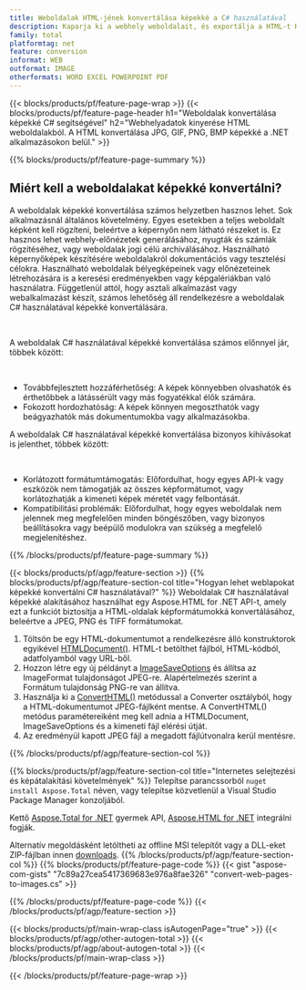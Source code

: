 ```yaml
---
title: Weboldalak HTML-jének konvertálása képekké a C# használatával
description: Kaparja ki a webhely weboldalait, és exportálja a HTML-t Képekbe. NET-alkalmazások fejlesztése a webhelyadatok JPEG, PNG, GIF, BMP stb. formátumba kaparásához. 
family: total
platformtag: net
feature: conversion
informat: WEB
outformat: IMAGE
otherformats: WORD EXCEL POWERPOINT PDF
---
```

{{< blocks/products/pf/feature-page-wrap >}}
{{< blocks/products/pf/feature-page-header h1="Weboldalak konvertálása képekké C# segítségével" h2="Webhelyadatok kinyerése HTML weboldalakból. A HTML konvertálása JPG, GIF, PNG, BMP képekké a .NET alkalmazásokon belül." >}}

{{% blocks/products/pf/feature-page-summary %}}

<h2 class="heading-border">Miért kell a weboldalakat képekké konvertálni?</h2>
<p>A weboldalak képekké konvertálása számos helyzetben hasznos lehet. Sok alkalmazásnál általános követelmény. Egyes esetekben a teljes weboldalt képként kell rögzíteni, beleértve a képernyőn nem látható részeket is. Ez hasznos lehet webhely-előnézetek generálásához, nyugták és számlák rögzítéséhez, vagy weboldalak jogi célú archiválásához. Használható képernyőképek készítésére weboldalakról dokumentációs vagy tesztelési célokra. Használható weboldalak bélyegképeinek vagy előnézeteinek létrehozására is a keresési eredményekben vagy képgalériákban való használatra. Függetlenül attól, hogy asztali alkalmazást vagy webalkalmazást készít, számos lehetőség áll rendelkezésre a weboldalak C# használatával képekké konvertálására.</p><br />

<p>A weboldalak C# használatával képekké konvertálása számos előnnyel jár, többek között:</p><br />
<ul>
<li>Továbbfejlesztett hozzáférhetőség: A képek könnyebben olvashatók és érthetőbbek a látássérült vagy más fogyatékkal élők számára.</li>
<li>Fokozott hordozhatóság: A képek könnyen megoszthatók vagy beágyazhatók más dokumentumokba vagy alkalmazásokba.</li>
</ul>
<p>A weboldalak C# használatával képekké konvertálása bizonyos kihívásokat is jelenthet, többek között:</p><br />
<ul>
<li>Korlátozott formátumtámogatás: Előfordulhat, hogy egyes API-k vagy eszközök nem támogatják az összes képformátumot, vagy korlátozhatják a kimeneti képek méretét vagy felbontását.</li>
<li>Kompatibilitási problémák: Előfordulhat, hogy egyes weboldalak nem jelennek meg megfelelően minden böngészőben, vagy bizonyos beállításokra vagy beépülő modulokra van szükség a megfelelő megjelenítéshez.</li>
</ul>
{{% /blocks/products/pf/feature-page-summary  %}}

{{< blocks/products/pf/agp/feature-section >}}
{{% blocks/products/pf/agp/feature-section-col title="Hogyan lehet weblapokat képekké konvertálni C# használatával?" %}}
Weboldalak C# használatával képekké alakításához használhat egy Aspose.HTML for .NET API-t, amely ezt a funkciót biztosítja a HTML-oldalak képformátumokká konvertálásához, beleértve a JPEG, PNG és TIFF formátumokat.</p>

1. Töltsön be egy HTML-dokumentumot a rendelkezésre álló konstruktorok egyikével [HTMLDocument()](https://reference.aspose.com/html/net/aspose.html/htmldocument/). HTML-t betölthet fájlból, HTML-kódból, adatfolyamból vagy URL-ből.
2. Hozzon létre egy új példányt a [ImageSaveOptions](https://reference.aspose.com/html/net/aspose.html.saving/imagesaveoptions/) és állítsa az ImageFormat tulajdonságot JPEG-re. Alapértelmezés szerint a Formátum tulajdonság PNG-re van állítva.
3. Használja ki a [ConvertHTML()](https://reference.aspose.com/html/net/aspose.html.converters/converter/converthtml/) metódussal a Converter osztályból, hogy a HTML-dokumentumot JPEG-fájlként mentse. A ConvertHTML() metódus paramétereiként meg kell adnia a HTMLDocument, ImageSaveOptions és a kimeneti fájl elérési útját.
4. Az eredményül kapott JPEG fájl a megadott fájlútvonalra kerül mentésre.
 
{{% /blocks/products/pf/agp/feature-section-col %}}

{{% blocks/products/pf/agp/feature-section-col title="Internetes selejtezési és képátalakítási követelmények" %}}
Telepítse parancssorból ```nuget install Aspose.Total``` néven, vagy telepítse közvetlenül a Visual Studio Package Manager konzoljából.

Kettő [Aspose.Total for .NET](https://products.aspose.com/total/net/) gyermek API, [Aspose.HTML for .NET](https://products.aspose.com/html/net/) integrálni fogják.

Alternatív megoldásként letöltheti az offline MSI telepítőt vagy a DLL-eket ZIP-fájlban innen [downloads](https://releases.aspose.com/total/net).
{{% /blocks/products/pf/agp/feature-section-col %}}
{{% blocks/products/pf/feature-page-code %}}
{{< gist "aspose-com-gists" "7c89a27cea5417369683e976a8fae326" "convert-web-pages-to-images.cs" >}}

{{% /blocks/products/pf/feature-page-code %}}
{{< /blocks/products/pf/agp/feature-section >}}

{{< blocks/products/pf/main-wrap-class isAutogenPage="true" >}}
{{< blocks/products/pf/agp/other-autogen-total >}}
{{< blocks/products/pf/agp/about-autogen-total >}}
{{< /blocks/products/pf/main-wrap-class >}}

{{< /blocks/products/pf/feature-page-wrap >}}